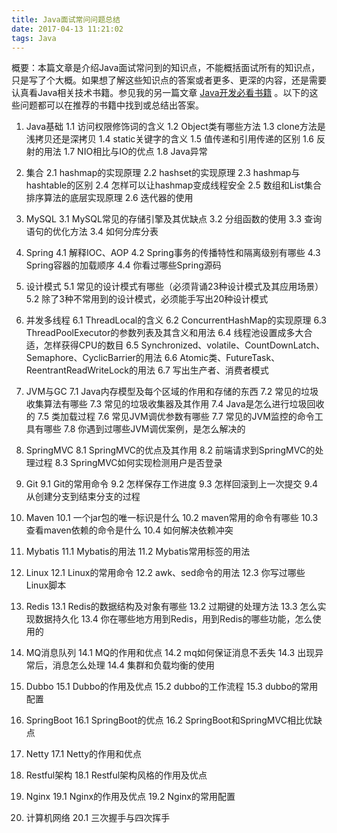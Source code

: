 ```yaml
---
title: Java面试常问问题总结
date: 2017-04-13 11:21:02
tags: Java
---
```

概要：本篇文章是介绍Java面试常问到的知识点，不能概括面试所有的知识点，只是写了个大概。如果想了解这些知识点的答案或者更多、更深的内容，还是需要认真看Java相关技术书籍。参见我的另一篇文章 [Java开发必看书籍](http://hhzh.github.io/2017/04/12/Java%E5%BC%80%E5%8F%91%E4%B9%A6%E7%B1%8D%E6%8E%A8%E8%8D%90/) 。以下的这些问题都可以在推荐的书籍中找到或总结出答案。
1.  Java基础
1.1 访问权限修饰词的含义
1.2 Object类有哪些方法
1.3 clone方法是浅拷贝还是深拷贝
1.4 static关键字的含义
1.5 值传递和引用传递的区别
1.6 反射的用法
1.7 NIO相比与IO的优点
1.8 Java异常

2.  集合
2.1  hashmap的实现原理
2.2  hashset的实现原理
2.3  hashmap与hashtable的区别
2.4  怎样可以让hashmap变成线程安全
2.5  数组和List集合排序算法的底层实现原理
2.6  迭代器的使用

3. MySQL
3.1 MySQL常见的存储引擎及其优缺点
3.2 分组函数的使用
3.3 查询语句的优化方法
3.4 如何分库分表

4. Spring
4.1 解释IOC、AOP
4.2 Spring事务的传播特性和隔离级别有哪些
4.3 Spring容器的加载顺序
4.4 你看过哪些Spring源码

5. 设计模式
5.1 常见的设计模式有哪些（必须背诵23种设计模式及其应用场景）
5.2 除了3种不常用到的设计模式，必须能手写出20种设计模式

6. 并发多线程
6.1 ThreadLocal的含义
6.2 ConcurrentHashMap的实现原理
6.3 ThreadPoolExecutor的参数列表及其含义和用法
6.4 线程池设置成多大合适，怎样获得CPU的数目
6.5 Synchronized、volatile、CountDownLatch、Semaphore、CyclicBarrier的用法
6.6 Atomic类、FutureTask、ReentrantReadWriteLock的用法
6.7 写出生产者、消费者模式

7. JVM与GC
7.1 Java内存模型及每个区域的作用和存储的东西
7.2 常见的垃圾收集算法有哪些
7.3 常见的垃圾收集器及其作用
7.4 Java是怎么进行垃圾回收的
7.5 类加载过程
7.6 常见JVM调优参数有哪些
7.7 常见的JVM监控的命令工具有哪些
7.8 你遇到过哪些JVM调优案例，是怎么解决的

8. SpringMVC
8.1 SpringMVC的优点及其作用
8.2 前端请求到SpringMVC的处理过程
8.3 SpringMVC如何实现检测用户是否登录

9. Git
9.1 Git的常用命令
9.2 怎样保存工作进度
9.3 怎样回滚到上一次提交
9.4 从创建分支到结束分支的过程

10. Maven
10.1 一个jar包的唯一标识是什么
10.2 maven常用的命令有哪些
10.3 查看maven依赖的命令是什么
10.4 如何解决依赖冲突

11. Mybatis
11.1 Mybatis的用法
11.2 Mybatis常用标签的用法

12. Linux
12.1 Linux的常用命令
12.2 awk、sed命令的用法
12.3 你写过哪些Linux脚本

13. Redis
13.1 Redis的数据结构及对象有哪些
13.2 过期键的处理方法
13.3 怎么实现数据持久化
13.4 你在哪些地方用到Redis，用到Redis的哪些功能，怎么使用的

14. MQ消息队列
14.1 MQ的作用和优点
14.2 mq如何保证消息不丢失
14.3 出现异常后，消息怎么处理
14.4 集群和负载均衡的使用

15. Dubbo
15.1 Dubbo的作用及优点
15.2 dubbo的工作流程
15.3 dubbo的常用配置

16. SpringBoot
16.1 SpringBoot的优点
16.2 SpringBoot和SpringMVC相比优缺点

17. Netty
17.1 Netty的作用和优点

18. Restful架构
18.1 Restful架构风格的作用及优点

19. Nginx
19.1 Nginx的作用及优点
19.2 Nginx的常用配置

20. 计算机网络
20.1 三次握手与四次挥手
